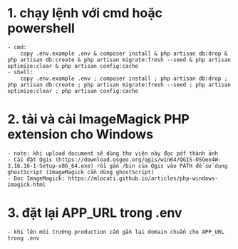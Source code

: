 # 1. chạy lệnh với cmd hoặc powershell

    - cmd:
        copy .env.example .env & composer install & php artisan db:drop & php artisan db:create & php artisan migrate:fresh --seed & php artisan optimize:clear & php artisan config:cache
    - shell:
        copy .env.example .env ; composer install ; php artisan db:drop ; php artisan db:create ; php artisan migrate:fresh --seed ; php artisan optimize:clear ; php artisan config:cache

# 2. tải và cài ImageMagick PHP extension cho Windows

    - note: khi upload document sẽ dùng thư viện này đọc pdf thành ảnh
    - Cài đặt Qgis (https://download.osgeo.org/qgis/win64/QGIS-OSGeo4W-3.16.16-1-Setup-x86_64.exe) rồi gắn /bin của Qgis vào PATH để sử dụng ghostScript (ImageMagick cần dùng ghostScript)
    - Doc ImageMagick: https://mlocati.github.io/articles/php-windows-imagick.html

# 3. đặt lại APP_URL trong .env

    - khi lên môi trường production cần gắn lại domain chuẩn cho APP_URL trong .env
